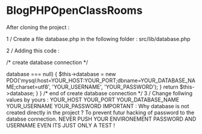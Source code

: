 # BlogPHPOpenClassRooms

After cloning the project : 

1 / Create a file database.php in the following folder : src/lib/database.php

2 / Adding this code :

/* create database connection */
<?php
class DatabaseConnection
{
	public ?PDO $database = null;

	public function getConnection(): PDO
	{
    	if ($this->database === null) {
        	$this->database = new PDO('mysql:host=YOUR_HOST:YOUR_PORT;dbname=YOUR_DATABASE_NAME;charset=utf8', 'YOUR_USERNAME', 'YOUR_PASSWORD');
    	}

    	return $this->database;
	}
}

/* end of create database connection */

3 / Change follwing values by yours :
  
  YOUR_HOST
  YOUR_PORT
  YOUR_DATABASE_NAME
  YOUR_USERNAME
  YOUR_PASSWORD

IMPORTANT : Why database is not created directly in the project ? 
To prevent futur hacking of password to the databse connection. NEVER PUSH YOUR ENVIRONEMENT PASSWORD AND USERNAME EVEN ITS JUST ONLY A TEST !
